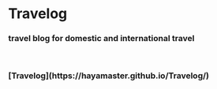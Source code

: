 <h1>Travelog</h1>
<h3>travel blog for domestic and international travel</h3>

<br/>
<h3>[Travelog](https://hayamaster.github.io/Travelog/)</h3>

